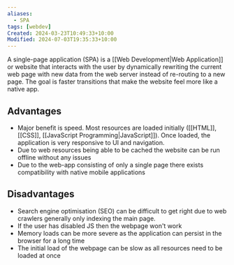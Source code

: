 ```yaml
---
aliases:
  - SPA
tags: [webdev]
Created: 2024-03-23T10:49:33+10:00
Modified: 2024-07-03T19:35:33+10:00
---
```

A single-page application (SPA) is a [[Web Development|Web Application]] or website that interacts with the user by dynamically rewriting the current web page with new data from the web server instead of re-routing to a new page. The goal is faster transitions that make the website feel more like a native app.
## Advantages
- Major benefit is speed. Most resources are loaded initially ([[HTML]], [[CSS]], [[JavaScript Programming|JavaScript]]). Once loaded, the application is very responsive to UI and navigation.
- Due to web resources being able to be cached the website can be run offline without any issues
- Due to the web-app consisting of only a single page there exists compatibility with native mobile applications
## Disadvantages
- Search engine optimisation (SEO) can be difficult to get right due to web crawlers generally only indexing the main page.
- If the user has disabled JS then the webpage won't work
- Memory loads can be more severe as the application can persist in the browser for a long time
- The initial load of the webpage can be slow as all resources need to be loaded at once